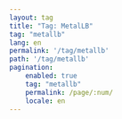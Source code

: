 ```yaml
---
layout: tag
title: "Tag: MetalLB"
tag: "metallb"
lang: en
permalink: '/tag/metallb'
path: '/tag/metallb'
pagination:
    enabled: true
    tag: "metallb"
    permalink: /page/:num/
    locale: en
---
```

